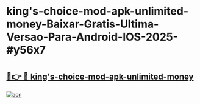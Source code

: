 # king's-choice-mod-apk-unlimited-money-Baixar-Gratis-Ultima-Versao-Para-Android-IOS-2025-#y56x7

# <h2><a href="https://ainizakaria.my?title=king's-choice-mod-apk-unlimited-money&ref=24M">🔗👉 🔴 king's-choice-mod-apk-unlimited-money</a></h2>

[![acn](https://github.com/user-attachments/assets/0f9c940e-d8b0-45ae-aac7-cd30a18b3e1c)](https://ainizakaria.my?title=king's-choice-mod-apk-unlimited-money&ref=24M)

